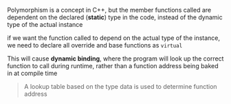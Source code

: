 Polymorphism is a concept in C++, but the member functions called are dependent on the declared (**static**) type in the code, instead of the dynamic type of the actual instance

if we want the function called to depend on the actual type of the instance, we need to declare all override and base functions as `virtual`

This will cause **dynamic binding**, where the program will look up the correct function to call during runtime, rather than a function address being baked in at compile time

> A lookup table based on the type data is used to determine function address

